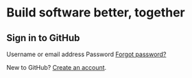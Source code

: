 # Build software better, together

## Sign in to GitHub

 Username or email address Password [Forgot password?](https://github.com/password_reset)

 New to GitHub? [Create an account](https://github.com/join?return_to=https%3A%2F%2Fgithub.com%2FNordKey%2Fwiki.nordkey.net%2Fstargazers%2Fyou_know&source=login).

